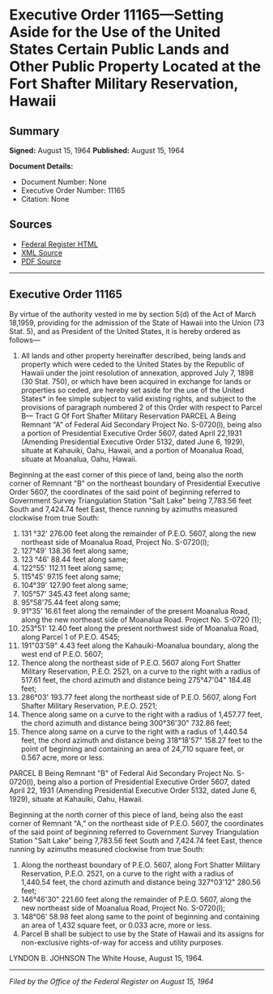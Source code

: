 # Executive Order 11165—Setting Aside for the Use of the United States Certain Public Lands and Other Public Property Located at the Fort Shafter Military Reservation, Hawaii

## Summary

**Signed:** August 15, 1964
**Published:** August 15, 1964

**Document Details:**
- Document Number: None
- Executive Order Number: 11165
- Citation: None

## Sources
- [Federal Register HTML](https://www.presidency.ucsb.edu/documents/executive-order-11165-setting-aside-for-the-use-the-united-states-certain-public-lands-and)
- [XML Source](None)
- [PDF Source](None)

---

## Executive Order 11165

By virtue of the authority vested in me by section 5(d) of the Act of March 18,1959, providing for the admission of the State of Hawaii into the Union (73 Stat. 5), and as President of the United States, it is hereby ordered as follows—
1. All lands and other property hereinafter described, being lands and property which were ceded to the United States by the Republic of Hawaii under the joint resolution of annexation, approved July 7, 1898 (30 Stat. 750), or which have been acquired in exchange for lands or properties so ceded, are hereby set aside for the use of the United States* in fee simple subject to valid existing rights, and subject to the provisions of paragraph numbered 2 of this Order with respect to Parcel B—
Tract G Of Fort Shafter Military Reservation
PARCEL A
Being Remnant "A" of Federal Aid Secondary Project No. S-0720(l), being also a portion of Presidential Executive Order 5607, dated April 22,1931 (Amending Presidential Executive Order 5132, dated June 6, 1929), situate at Kahauiki, Oahu, Hawaii, and a portion of Moanalua Road, situate at Moanalua, Oahu, Hawaii.

Beginning at the east corner of this piece of land, being also the north corner of Remnant "B" on the northeast boundary of Presidential Executive Order 5607, the coordinates of the said point of beginning referred to Government Survey Triangulation Station "Salt Lake" being 7,783.56 feet South and 7,424.74 feet East, thence running by azimuths measured clockwise from true South:
1. 131 °32' 276.00 feet along the remainder of P.E.O. 5607, along the new northeast side of Moanalua Road, Project No. S-0720(l);
2. 127°49' 138.36 feet along same;
3. 123 °46' 88.44 feet along same;
4. 122°55' 112.11 feet along same;
5. 115°45' 97.15 feet along same;
6. 104°39' 127.90 feet along same;
7. 105°57' 345.43 feet along same;
8. 95°58'75.44 feet along same;
9. 91°35' 16.61 feet along the remainder of the present Moanalua Road, along the new northeast side of Moanalua Road. Project No. S-0720 (1);
10. 253°51' 12.40 feet along the present northwest side of Moanalua Road, along Parcel 1 of P.E.O. 4545;
11. 191"03'59" 4.43 feet along the Kahauiki-Moanalua boundary, along the west end of P.E.O. 5607;
12. Thence along the northeast side of P.E.O. 5607 along Fort Shatter Military Reservation, P.E.O. 2521, on a curve to the right with a radius of 517.61 feet, the chord azimuth and distance being 275°47'04" 184.48 feet;
13. 286°03' 193.77 feet along the northeast side of P.E.O. 5607, along Fort Shafter Military Reservation, P.E.O. 2521;
14. Thence along same on a curve to the right with a radius of 1,457.77 feet, the chord azimuth and distance being 300°36'30" 732.86 feet;
15. Thence along same on a curve to the right with a radius of 1,440.54 feet, the chord azimuth and distance being 318°18'57" 158.27 feet to the point of beginning and containing an area of 24,710 square feet, or 0.567 acre, more or less.

PARCEL B
Being Remnant "B" of Federal Aid Secondary Project No. S-0720(l), being also a portion of Presidential Executive Order 5607, dated April 22, 1931 (Amending Presidential Executive Order 5132, dated June 6, 1929), situate at Kahauiki, Oahu, Hawaii.

Beginning at the north corner of this piece of land, being also the east corner of Remnant "A," on the northeast side of P.E.O. 5607, the coordinates of the said point of beginning referred to Government Survey Triangulation Station "Salt Lake" being 7,783.56 feet South and 7,424.74 feet East, thence running by azimuths measured clockwise from true South:
1. Along the northeast boundary of P.E.O. 5607, along Fort Shatter Military Reservation, P.E.O. 2521, on a curve to the right with a radius of 1,440.54 feet, the chord azimuth and distance being 327°03'12" 280.56 feet;
2. 146°46'30" 221.60 feet along the remainder of P.E.O. 5607, along the new northeast side of Moanalua Road, Project No. S-0720(l);
3. 148°06' 58.98 feet along same to the point of beginning and containing an area of 1,432 square feet, or 0.033 acre, more or less.
2. Parcel B shall be subject to use by the State of Hawaii and its assigns for non-exclusive rights-of-way for access and utility purposes.

LYNDON B. JOHNSON
The White House,
August 15, 1964.

---

*Filed by the Office of the Federal Register on August 15, 1964*
